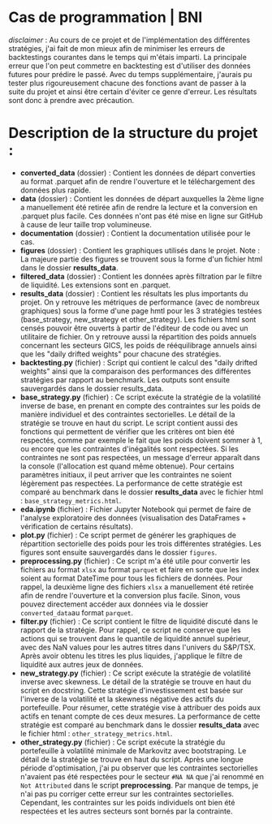 # Cas de programmation | BNI

*disclaimer* : Au cours de ce projet et de l'implémentation des différentes stratégies, j'ai fait de mon mieux afin de minimiser les erreurs de backtestings courantes dans le temps qui m'étais imparti. La principale erreur que l'on peut commetre en backtesting est d'utiliser des données futures pour prédire le passé. Avec du temps supplémentaire, j'aurais pu tester plus rigoureusement chacune des fonctions avant de passer à la suite du projet et ainsi être certain d'éviter ce genre d'erreur. Les résultats sont donc à prendre avec précaution. 

# Description de la structure du projet : 

- **converted_data** (dossier) : Contient les données de départ converties au format .parquet afin de rendre l'ouverture et le téléchargement des données plus rapide. 
- **data** (dossier) : Contient les données de départ auxquelles la 2ème ligne a manuellement été retirée afin de rendre la lecture et la conversion en .parquet plus facile. Ces données n'ont pas été mise en ligne sur GitHub à cause de leur taille trop volumineuse. 
- **documentation** (dossier) : Contient la documentation utilisée pour le cas. 
- **figures** (dossier) : Contient les graphiques utilisés dans le projet. Note : La majeure partie des figures se trouvent sous la forme d'un fichier html dans le dossier **results_data**. 
- **filtered_data** (dossier) : Contient les données après filtration par le filtre de liquidité. Les extensions sont en .parquet. 
- **results_data** (dossier) : Contient les résultats les plus importants du projet. On y retrouve les métriques de performance (avec de nombreux graphiques) sous la forme d'une page hmtl pour les 3 stratégies testées (base_strategy, new_strategy et other_strategy). Les fichiers html sont censés pouvoir être ouverts à partir de l'éditeur de code ou avec un utilitaire de fichier. On y retrouve aussi la répartition des poids annuels concernant les secteurs GICS, les poids de rééquilibrage annuels ainsi que les "daily drifted weights" pour chacune des stratégies. 
- **backtesting.py** (fichier) : Script qui contient le calcul des "daily drifted weights" ainsi que la comparaison des performances des différentes stratégies par rapport au benchmark. Les outputs sont ensuite sauvergardés dans le dossier results_data. 
- **base_strategy.py** (fichier) : Ce script exécute la stratégie de la volatilité inverse de base, en prenant en compte des contraintes sur les poids de manière individuel et des contraintes sectorielles. Le détail de la stratégie se trouve en haut du script. Le script contient aussi des fonctions qui permettent de vérifier que les critères ont bien été respectés, comme par exemple le fait que les poids doivent sommer à 1, ou encore que les contraintes d'inégalités sont respectées. Si les contraintes ne sont pas respectées, un message d'erreur apparaît dans la console (l'allocation est quand même obtenue). Pour certains paramètres initiaux, il peut arriver que les contraintes ne soient légèrement pas respectées. La performance de cette stratégie est comparé au benchmark dans le dossier **results_data** avec le fichier html : `base_strategy_metrics.html`. 
- **eda.ipynb** (fichier) : Fichier Jupyter Notebook qui permet de faire de l'analyse exploratoire des données (visualisation des DataFrames + vérification de certains résultats). 
- **plot.py** (fichier) : Ce script permet de générer les graphiques de répartition sectorielle des poids pour les trois différentes stratégies. Les figures sont ensuite sauvergardés dans le dossier `figures`. 
- **preprocessing.py** (fichier) : Ce script m'a été utile pour convertir les fichiers au format `xlsx` au format `parquet` et faire en sorte que les index soient au format DateTime pour tous les fichiers de données. Pour rappel, la deuxième ligne des fichiers `xlsx` a manuellement été retirée afin de rendre l'ouverture et la conversion plus facile. Sinon, vous pouvez directement accéder aux données via le dossier `converted_data`au format `parquet`. 
- **filter.py** (fichier) : Ce script contient le filtre de liquidité discuté dans le rapport de la stratégie. Pour rappel, ce script ne conserve que les actions qui se trouvent dans le quantile de liquidité annuel supérieur, avec des NaN values pour les autres titres dans l'univers du S&P/TSX. Après avoir obtenu les titres les plus liquides, j'applique le filtre de liquidité aux autres jeux de données. 
- **new_strategy.py** (fichier) : Ce script exécute la stratégie de volatilité inverse avec skewness. Le détail de la stratégie se trouve en haut du script en docstring. Cette stratégie d'investissement est basée sur l'inverse de la volatilité et la skewness négative des actifs du portefeuille. Pour résumer, cette stratégie vise à attribuer des poids aux actifs en tenant compte de ces deux mesures. La performance de cette stratégie est comparé au benchmark dans le dossier **results_data** avec le fichier html : `other_strategy_metrics.html`. 
- **other_strategy.py** (fichier) : Ce script exécute la stratégie du portefeuille à volatilité minimale de Markovitz avec bootstraping. Le détail de la stratégie se trouve en haut du script. Après une longue période d'optimisation, j'ai pu observer que les contraintes sectorielles n'avaient pas été respectées pour le secteur `#NA NA` que j'ai renommé en `Not Attributed` dans le script **preprocessing**. Par manque de temps, je n'ai pas pu corriger cette erreur sur les contraintes sectorielles. Cependant, les contraintes sur les poids individuels ont bien été respectées et les autres secteurs sont bornés par la contrainte.   
